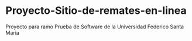 # Proyecto-Sitio-de-remates-en-linea
Proyecto para ramo Prueba de Software de la Universidad Federico Santa Maria
